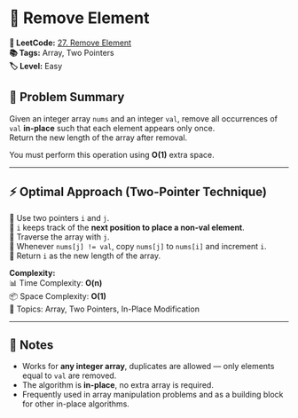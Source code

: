 # 🎯 Remove Element

**🔗 LeetCode:** [27. Remove Element](https://leetcode.com/problems/remove-element/)  
**📚 Tags:** Array, Two Pointers  
**🏷️ Level:** Easy  

## 🧠 Problem Summary

Given an integer array `nums` and an integer `val`, remove all occurrences of `val` **in-place** such that each element appears only once.  
Return the new length of the array after removal.

You must perform this operation using **O(1)** extra space.

---

## ⚡ Optimal Approach (Two-Pointer Technique)

🔹 Use two pointers `i` and `j`.  
🔹 `i` keeps track of the **next position to place a non-val element**.  
🔹 Traverse the array with `j`.  
🔹 Whenever `nums[j] != val`, copy `nums[j]` to `nums[i]` and increment `i`.  
🔹 Return `i` as the new length of the array.

**Complexity:**  
📊 Time Complexity: **O(n)**  
📦 Space Complexity: **O(1)**  
🧠 Topics: Array, Two Pointers, In-Place Modification  

---

## 📌 Notes

- Works for **any integer array**, duplicates are allowed — only elements equal to `val` are removed.  
- The algorithm is **in-place**, no extra array is required.  
- Frequently used in array manipulation problems and as a building block for other in-place algorithms.